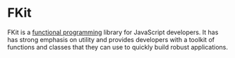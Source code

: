 # FKit

FKit is a [functional
programming](http://en.wikipedia.org/wiki/Functional_programming) library for
JavaScript developers. It has has strong emphasis on utility and provides
developers with a toolkit of functions and classes that they can use to quickly
build robust applications.
